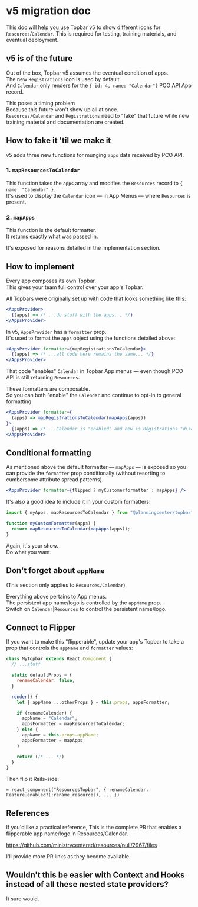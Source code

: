 # v5 migration doc

This doc will help you use Topbar v5 to show different icons for `Resources`/`Calendar`.
This is required for testing, training materials, and eventual deployment.

## v5 is of the future

Out of the box, Topbar v5 assumes the eventual condition of apps.  
The new `Registrations` icon is used by default  
And `Calendar` only renders for the `{ id: 4, name: "Calendar"}` PCO API App record.

This poses a timing problem  
Because this future won't show up all at once.  
`Resources/Calendar` and `Registrations` need to "fake" that future while new training material and documentation are created.

## How to fake it 'til we make it

v5 adds three new functions for munging `apps` data received by PCO API.

### 1. `mapResourcesToCalendar`

This function takes the `apps` array and modifies the `Resources` record to `{ name: "Calendar" }`.  
It's used to display the `Calendar` icon — in App Menus — where `Resources` is present.

### 2. `mapApps`

This function is the default formatter.  
It returns exactly what was passed in.

It's exposed for reasons detailed in the implementation section.

## How to implement

Every app composes its own Topbar.  
This gives your team full control over your app's Topbar.

All Topbars were originally set up with code that looks something like this:

```jsx
<AppsProvider>
  {(apps) => /* ...do stuff with the apps... */}
</AppsProvider>
```

In v5, `AppsProvider` has a `formatter` prop.  
It's used to format the `apps` object using the functions detailed above:

```jsx
<AppsProvider formatter={mapRegistrationsToCalendar}>
  {(apps) => /* ...all code here remains the same... */}
</AppsProvider>
```

That code "enables" `Calendar` in Topbar App menus — even though PCO API is still returning `Resources`.

These formatters are composable.  
So you can both "enable" the `Calendar` and continue to opt-in to general formatting:

```jsx
<AppsProvider formatter={
  (apps) => mapRegistrationsToCalendar(mapApps(apps))
}>
  {(apps) => /* ...Calendar is "enabled" and new is Registrations "disabled"... */}
</AppsProvider>
```

## Conditional formatting

As mentioned above the default formatter — `mapApps` — is exposed so you can provide the `formatter` prop conditionally (without resorting to cumbersome attribute spread patterns).

```jsx
<AppsProvider formatter={flipped ? myCustomerformatter : mapApps} />
```

It's also a good idea to include it in your custom formatters:

```js
import { myApps, mapResourcesToCalendar } from "@planningcenter/topbar";

function myCustomFormatter(apps) {
  return mapResourcesToCalendar(mapApps(apps));
}
```

Again, it's your show.  
Do what you want.

## Don't forget about `appName`

(This section only applies to `Resources/Calendar`)

Everything above pertains to App menus.  
The persistent app name/logo is controlled by the `appName` prop.  
Switch on `Calendar`|`Resources` to control the persistent name/logo.

## Connect to Flipper

If you want to make this "flipperable", update your app's Topbar to take a prop that controls the `appName` and `formatter` values:

```jsx
class MyTopbar extends React.Component {
  // ...stuff

  static defaultProps = {
    renameCalendar: false,
  }

  render() {
    let { appName ...otherProps } = this.props, appsFormatter;

    if (renameCalendar) {
      appName = "Calendar";
      appsFormatter = mapResourcesToCalendar;
    } else {
      appName = this.props.appName;
      appsFormatter = mapApps;
    }

    return (/* ... */)
  }
}
```

Then flip it Rails-side:

```erb
= react_component("ResourcesTopbar", { renameCalendar: Feature.enabled?(:rename_resources), ... })
```

## References

If you'd like a practical reference,
This is the complete PR that enables a flipperable app name/logo in Resources/Calendar.

https://github.com/ministrycentered/resources/pull/2967/files

I'll provide more PR links as they become available.

## Wouldn't this be easier with Context and Hooks instead of all these nested state providers?

It sure would.
